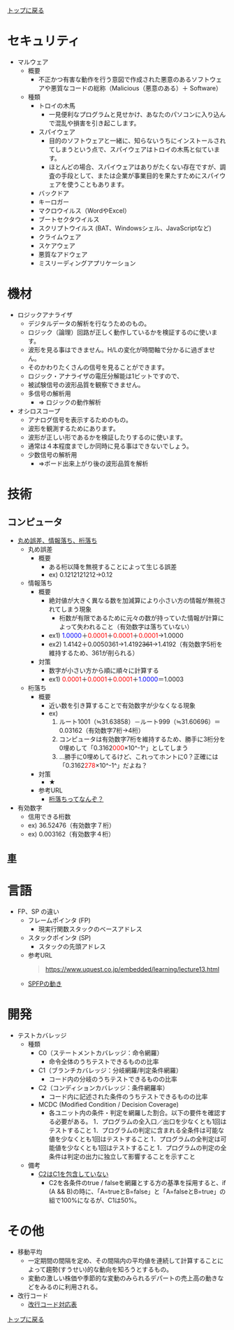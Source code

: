 [トップに戻る](../index.md)

# セキュリティ
- マルウェア
	- 概要
		- 不正かつ有害な動作を行う意図で作成された悪意のあるソフトウェアや悪質なコードの総称（Malicious（悪意のある）＋ Software）
	- 種類
		- トロイの木馬
			- 一見便利なプログラムと見せかけ、あなたのパソコンに入り込んで混乱や損害を引き起こします。
		- スパイウェア
			- 目的のソフトウェアと一緒に、知らないうちにインストールされてしまうという点で、スパイウェアはトロイの木馬と似ています。
			- ほとんどの場合、スパイウェアはありがたくない存在ですが、調査の手段として、または企業が事業目的を果たすためにスパイウェアを使うこともあります。 
		- バックドア
		- キーロガー
		- マクロウイルス（WordやExcel）
		- ブートセクタウイルス
		- スクリプトウイルス (BAT、Windowsシェル、JavaScriptなど)
		- クライムウェア
		- スケアウェア
		- 悪質なアドウェア
		- ミスリーディングアプリケーション

# 機材
- ロジックアナライザ
	- デジタルデータの解析を行なうためのもの。
	- ロジック（論理）回路が正しく動作しているかを検証するのに使います。
	- 波形を見る事はできません。H/Lの変化が時間軸で分かるに過ぎません。
	- そのかわりたくさんの信号を見ることができます。
	- ロジック・アナライザの電圧分解能は1ビットですので、
	- 被試験信号の波形品質を観察できません。
	- 多信号の解析用
		- ⇒ ロジックの動作解析
- オシロスコープ
	- アナログ信号を表示するためのもの。
	- 波形を観測するためにあります。
	- 波形が正しい形であるかを検証したりするのに使います。
	- 通常は４本程度までしか同時に見る事はできないでしょう。
	- 少数信号の解析用
		- ⇒ボード出来上がり後の波形品質を解析

# 技術
## コンピュータ
- [丸め誤差、情報落ち、桁落ち](https://mathwords.net/marumegosa)
	- 丸め誤差
		- 概要
			- ある桁以降を無視することによって生じる誤差
			- ex) 0.1212121212→0.12
	- 情報落ち
		- 概要
			- 絶対値が大きく異なる数を加減算により小さい方の情報が無視されてしまう現象
				- 桁数が有限であるために元々の数が持っていた情報が計算によって失われること（有効数字は落ちていない）
			- ex1) <span style="color:blue;">1.0000</span>＋<span style="color:red;">0.0001</span>＋<span style="color:red;">0.0001</span>＋<span style="color:red;">0.0001</span>→1.0000
			- ex2) 1.4142＋0.0050361→1.4192~~361~~→1.4192（有効数字5桁を維持するため、361が削られる）
		- 対策
			- 数字が小さい方から順に順々に計算する
			- ex1) <span style="color:red;">0.0001</span>＋<span style="color:red;">0.0001</span>＋<span style="color:red;">0.0001</span>＋<span style="color:blue;">1.0000</span>＝1.0003
	- 桁落ち
		- 概要
			- 近い数を引き算することで有効数字が少なくなる現象
			- ex) 
				1. ルート1001（≒31.63858）－ルート999（≒31.60696）＝0.03162（有効数字7桁→4桁）
				1. コンピュータは有効数字7桁を維持するため、勝手に3桁分を0埋めして「0.3162<span style="color: red; ">000</span>×10^-1^」としてしまう
				1. …勝手に0埋めしてるけど、これってホントに0？正確には「0.3162<span style="color: red; ">278</span>×10^-1^」だよね？
		- 対策
			- ★
		- 参考URL
			- [桁落ちってなんぞ？](https://technologicaladvance.blog.fc2.com/blog-entry-45.html)
- 有効数字
	- 信用できる桁数
	- ex) 36.52476（有効数字７桁）
	- ex) 0.003162（有効数字４桁）
## [車](words_develop_car.markdown)

# 言語
- FP、SP の違い
	- フレームポインタ (FP)
		- 現実行関数スタックのベースアドレス
	- スタックポインタ (SP)
		- スタックの先頭アドレス
	- 参考URL
		> https://www.uquest.co.jp/embedded/learning/lecture13.html
	- [SPFPの動き](SPFPの動き.jpg)

# 開発
- テストカバレッジ
	- 種類
		- C0（ステートメントカバレッジ：命令網羅）
			- 命令全体のうちテストできるものの比率
		- C1（ブランチカバレッジ：分岐網羅/判定条件網羅）
			- コード内の分岐のうちテストできるものの比率
		- C2（コンディションカバレッジ：条件網羅率）
			- コード内に記述された条件のうちテストできるものの比率
		- MCDC (Modified Condition / Decision Coverage)
			- 各ユニット内の条件・判定を網羅した割合。以下の要件を確認する必要がある。
				1．プログラムの全入口／出口を少なくとも1回はテストすること
				1．プログラムの判定に含まれる全条件は可能な値を少なくとも1回はテストすること
				1．プログラムの全判定は可能値を少なくとも1回はテストすること
				1．プログラムの判定の全条件は判定の出力に独立して影響することを示すこと
	- 備考
		- [C2はC1を包含していない](https://www.kzsuzuki.com/entry/codeCoverage1)
			- C2を各条件のtrue / falseを網羅とする方の基準を採用すると、if (A && B)の時に、「A=trueとB=false」と「A=falseとB=true」の組で100%になるが、C1は50%。

# その他
- 移動平均
	- 一定期間の間隔を定め、その間隔内の平均値を連続して計算することによって趨勢(すうせい)的な動向を知ろうとするもの。
	- 変動の激しい株価や季節的な変動のみられるデパートの売上高の動きなどをみるのに利用される。
- 改行コード
	- [改行コード対応表](改行コード対応表.jpg)


[トップに戻る](../index.md)

